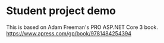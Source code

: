 # Student project demo
This is based on Adam Freeman's PRO ASP.NET Core 3 book.
https://www.apress.com/gp/book/9781484254394
